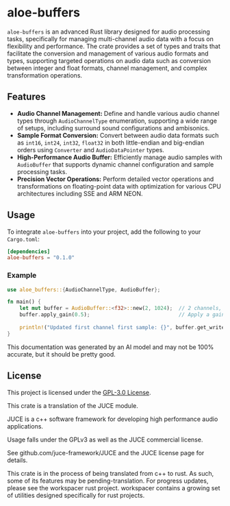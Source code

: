 # aloe-buffers

`aloe-buffers` is an advanced Rust library designed for audio processing tasks, specifically for managing multi-channel audio data with a focus on flexibility and performance. The crate provides a set of types and traits that facilitate the conversion and management of various audio formats and types, supporting targeted operations on audio data such as conversion between integer and float formats, channel management, and complex transformation operations.

## Features

- **Audio Channel Management:** Define and handle various audio channel types through `AudioChannelType` enumeration, supporting a wide range of setups, including surround sound configurations and ambisonics.
- **Sample Format Conversion:** Convert between audio data formats such as `int16`, `int24`, `int32`, `float32` in both little-endian and big-endian orders using `Converter` and `AudioDataPointer` types.
- **High-Performance Audio Buffer:** Efficiently manage audio samples with `AudioBuffer` that supports dynamic channel configuration and sample processing tasks.
- **Precision Vector Operations:** Perform detailed vector operations and transformations on floating-point data with optimization for various CPU architectures including SSE and ARM NEON.

## Usage

To integrate `aloe-buffers` into your project, add the following to your `Cargo.toml`:

```toml
[dependencies]
aloe-buffers = "0.1.0"
```

### Example

```rust
use aloe_buffers::{AudioChannelType, AudioBuffer};

fn main() {
    let mut buffer = AudioBuffer::<f32>::new(2, 1024);  // 2 channels, 1024 samples each
    buffer.apply_gain(0.5);                             // Apply a gain of 0.5 to all samples
    
    println!("Updated first channel first sample: {}", buffer.get_write_pointer_from_channel_number(0)[0]);
}
```

This documentation was generated by an AI model and may not be 100% accurate, but it should be pretty good.

## License

This project is licensed under the [GPL-3.0 License](LICENSE).

This crate is a translation of the JUCE module.

JUCE is a c++ software framework for developing high performance audio applications.

Usage falls under the GPLv3 as well as the JUCE commercial license.

See github.com/juce-framework/JUCE and the JUCE license page for details.

This crate is in the process of being translated from c++ to rust. As such, some of its features may be pending-translation. For progress updates, please see the workspacer rust project. workspacer contains a growing set of utilities designed specifically for rust projects.
